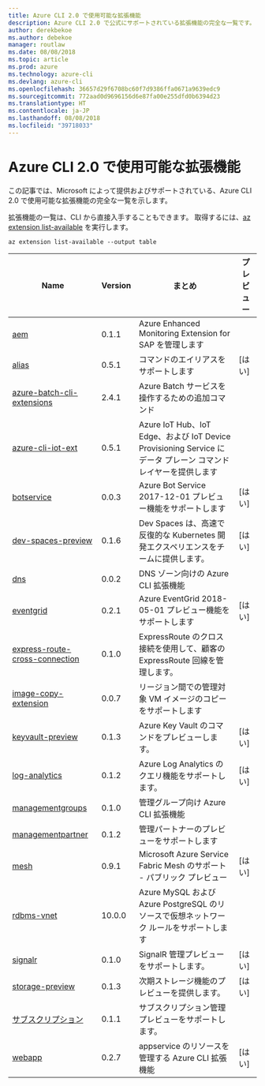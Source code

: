 ```yaml
---
title: Azure CLI 2.0 で使用可能な拡張機能
description: Azure CLI 2.0 で公式にサポートされている拡張機能の完全な一覧です。
author: derekbekoe
ms.author: debekoe
manager: routlaw
ms.date: 08/08/2018
ms.topic: article
ms.prod: azure
ms.technology: azure-cli
ms.devlang: azure-cli
ms.openlocfilehash: 36657d29f6708bc60f7d9386ffa0671a9639edc9
ms.sourcegitcommit: 772aad0d9696156d6e87fa00e255dfd0b6394d23
ms.translationtype: HT
ms.contentlocale: ja-JP
ms.lasthandoff: 08/08/2018
ms.locfileid: "39718033"
---
```

# <a name="available-extensions-for-the-azure-cli-20"></a>Azure CLI 2.0 で使用可能な拡張機能

この記事では、Microsoft によって提供およびサポートされている、Azure CLI 2.0 で使用可能な拡張機能の完全な一覧を示します。

拡張機能の一覧は、CLI から直接入手することもできます。 取得するには、[az extension list-available](/cli/azure/extension?view=azure-cli-latest#az-extension-list-available) を実行します。

```azurecli
az extension list-available --output table
```

| Name | Version | まとめ | プレビュー |
|------|---------|---------|---------|
| [aem](https://github.com/Azure/azure-cli-extensions) | 0.1.1 | Azure Enhanced Monitoring Extension for SAP を管理します |  |
| [alias](https://github.com/Azure/azure-cli-extensions) | 0.5.1 | コマンドのエイリアスをサポートします | [はい] |
| [azure-batch-cli-extensions](https://github.com/Azure/azure-batch-cli-extensions) | 2.4.1 | Azure Batch サービスを操作するための追加コマンド |  |
| [azure-cli-iot-ext](https://github.com/azure/azure-iot-cli-extension) | 0.5.1 | Azure IoT Hub、IoT Edge、および IoT Device Provisioning Service にデータ プレーン コマンド レイヤーを提供します |  |
| [botservice](https://github.com/Azure/azure-cli-extensions) | 0.0.3 | Azure Bot Service 2017-12-01 プレビュー機能をサポートします | [はい] |
| [dev-spaces-preview](https://github.com/Azure/azure-cli-extensions) | 0.1.6 | Dev Spaces は、高速で反復的な Kubernetes 開発エクスペリエンスをチームに提供します。 | [はい] |
| [dns](https://github.com/Azure/azure-cli-extensions) | 0.0.2 | DNS ゾーン向けの Azure CLI 拡張機能 |  |
| [eventgrid](https://github.com/Azure/azure-cli-extensions) | 0.2.1 | Azure EventGrid 2018-05-01 プレビュー機能をサポートします | [はい] |
| [express-route-cross-connection](https://github.com/Azure/azure-cli-extensions/tree/master/src/express-route-cross-connection) | 0.1.0 | ExpressRoute のクロス接続を使用して、顧客の ExpressRoute 回線を管理します。 |  |
| [image-copy-extension](https://github.com/Azure/azure-cli-extensions) | 0.0.7 | リージョン間での管理対象 VM イメージのコピーをサポートします |  |
| [keyvault-preview](https://github.com/Azure/azure-keyvault-cli-extension) | 0.1.3 | Azure Key Vault のコマンドをプレビューします。 | [はい] |
| [log-analytics](https://github.com/Azure/azure-cli-extensions/tree/master/src/log-analytics) | 0.1.2 | Azure Log Analytics のクエリ機能をサポートします。 | [はい] |
| [managementgroups](https://github.com/Azure/azure-cli-extensions) | 0.1.0 | 管理グループ向け Azure CLI 拡張機能 |  |
| [managementpartner](https://github.com/Azure/azure-cli-extensions) | 0.1.2 | 管理パートナーのプレビューをサポートします |  |
| [mesh](https://github.com/Azure/azure-cli-extensions) | 0.9.1 | Microsoft Azure Service Fabric Mesh のサポート - パブリック プレビュー | [はい] |
| [rdbms-vnet](https://github.com/Azure/azure-cli-extensions) | 10.0.0 | Azure MySQL および Azure PostgreSQL のリソースで仮想ネットワーク ルールをサポートします |  |
| [signalr](https://github.com/Azure/azure-cli-extensions) | 0.1.0 | SignalR 管理プレビューをサポートします。 | [はい] |
| [storage-preview](https://github.com/Azure/azure-cli-extensions/tree/master/src/storage-preview) | 0.1.3 | 次期ストレージ機能のプレビューを提供します。 | [はい] |
| [サブスクリプション](https://github.com/Azure/azure-cli-extensions) | 0.1.1 | サブスクリプション管理プレビューをサポートします。 |  |
| [webapp](https://github.com/Azure/azure-cli-extensions) | 0.2.7 | appservice のリソースを管理する Azure CLI 拡張機能 | [はい] |
